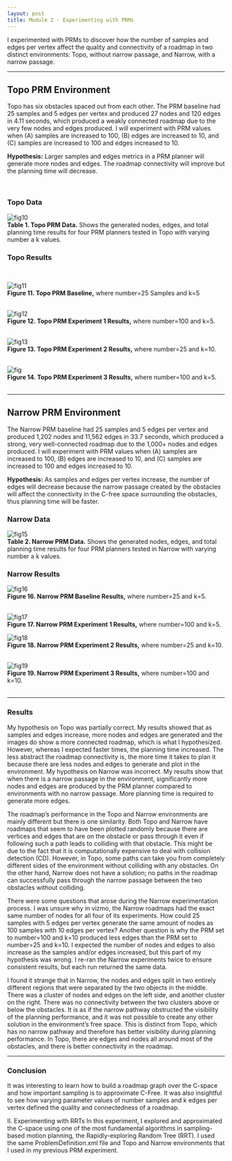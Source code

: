 ```yaml
---
layout: post
title: Module 2 - Experimenting with PRMs
---
```


I experimented with PRMs to discover how the number of samples and edges per vertex affect the quality and connectivity of a roadmap in two distinct environments: Topo, without narrow passage, and Narrow, with a narrow passage.<br>

---

## Topo PRM Environment
Topo has six obstacles spaced out from each other. The PRM baseline had 25 samples and 5 edges per vertex and produced 27 nodes and 120 edges in 4.11 seconds, which produced a weakly connected roadmap due to the very few nodes and edges produced. I will experiment with PRM values when (A) samples are increased to 100, (B) edges are increased to 10, and (C) samples are increased to 100 and edges increased to 10. <br>

**Hypothesis:** Larger samples and edges metrics in a PRM planner will generate more nodes and edges. The roadmap connectivity will improve but the  planning time will decrease. <br>

<br>

### Topo Data

![fig10](https://cabreraleon.github.io/images/fig10.png) <br>
**Table 1. Topo PRM Data.** Shows the generated nodes, edges, and total planning time results for four PRM planners tested in Topo with varying number a k values. <br>

### Topo Results
<br>

![fig11](https://cabreraleon.github.io/images/fig11.png) <br>
**Figure 11. Topo PRM Baseline,** where number=25 Samples and k=5 <br>
<br>

![fig12](https://cabreraleon.github.io/images/fig12.png) <br>
**Figure 12. Topo PRM Experiment 1 Results,** where number=100 and k=5.<br>
<br>

![fig13](https://cabreraleon.github.io/images/fig13.png) <br>
**Figure 13. Topo PRM Experiment 2 Results,** where number=25 and k=10.<br>
<br>

![fig](https://cabreraleon.github.io/images/fig14.png) <br>
**Figure 14. Topo PRM Experiment 3 Results,** where number=100 and k=5.<br>
<br>


---


## Narrow PRM Environment  
The Narrow PRM baseline had 25 samples and 5 edges per vertex and produced 1,202 nodes and 11,562 edges in 33.7 seconds, which produced a strong, very well-connected roadmap due to the 1,000+ nodes and edges produced. I will experiment with PRM values when (A) samples are increased to 100, (B) edges are increased to 10, and (C) samples are increased to 100 and edges increased to 10.<br>

**Hypothesis:** As samples and edges per vertex increase, the number of edges will decrease because the narrow passage created by the obstacles will affect the connectivity in the C-free space surrounding the obstacles, thus planning time will be faster.<br>

### Narrow Data

![fig15](https://cabreraleon.github.io/images/fig15.png) <br>
**Table 2. Narrow PRM Data.** Shows the generated nodes, edges, and total planning time results for four PRM planners tested in Narrow with varying number a k values.<br>

### Narrow Results

![fig16](https://cabreraleon.github.io/images/fig16.png) <br>
**Figure 16. Narrow PRM Baseline Results,** where number=25 and k=5.<br>
<br>

![fig17](https://cabreraleon.github.io/images/fig17.png) <br>
**Figure 17. Narrow PRM Experiment 1 Results,** where number=100 and k=5.<br>

![fig18](https://cabreraleon.github.io/images/fig18.png) <br>
**Figure 18. Narrow PRM Experiment 2 Results,** where number=25 and k=10.<br>
<br>

![fig19](https://cabreraleon.github.io/images/fig19.png) <br>
**Figure 19. Narrow PRM Experiment 3 Results,** where number=100 and k=10.<br>
<br>

--- 

### Results 

My hypothesis on Topo was partially correct. My results showed that as samples and edges increase, more nodes and edges are generated and the images do show a more connected roadmap, which is what I hypothesized. However, whereas I expected faster times, the planning time increased. The less abstract the roadmap connectivity is, the more time it takes to plan it because there are less nodes and edges to generate and plot in the environment. My hypothesis on Narrow was incorrect. My results show that when there is a narrow passage in the environment, significantly more nodes and edges are produced by the PRM planner compared to environments with no narrow passage. More planning time is required to generate more edges.

The roadmap’s performance in the Topo and Narrow environments are mainly different but there is one similarity. Both Topo and Narrow have roadmaps that seem to have been plotted randomly because there are vertices and edges that are on the obstacle or pass through it even if following such a path leads to colliding with that obstacle. This might be due to the fact that it is computationally expensive to deal with collision detection (CD). However, in Topo, some paths can take you from completely different sides of the environment without colliding with any obstacles. On the other hand, Narrow does not have a solution; no paths in the roadmap can successfully pass through the narrow passage between the two obstacles without colliding.

There were some questions that arose during the Narrow experimentation process. I was unsure why in vizmo, the Narrow roadmaps had the exact same number of nodes for all four of its experiments. How could 25 samples with 5 edges per vertex generate the same amount of nodes as 100 samples with 10 edges per vertex? Another question is why the PRM set to number=100 and k=10 produced less edges than the PRM set to number=25 and k=10. I expected the number of nodes and edges to also increase as the samples and/or edges increased, but this part of my hypothesis was wrong. I re-ran the Narrow experiments twice to ensure consistent results, but each run returned the same data.

I found it strange that in Narrow, the nodes and edges split in two entirely different regions that were separated by the two objects in the middle. There was a cluster of nodes and edges on the left side, and another cluster on the right. There was no connectivity between the two clusters above or below the obstacles. It is as if the narrow pathway obstructed the visibility of the planning performance, and it was not possible to create any other solution in the environment’s free space. This is distinct from Topo, which has no narrow pathway and therefore has better visibility during planning performance. In Topo, there are edges and nodes all around most of the obstacles, and there is better connectivity in the roadmap. 

---

### Conclusion

It was interesting to learn how to build a roadmap graph over the C-space and how important sampling is to approximate C-Free. It was also insightful to see  how varying parameter values of number samples and k edges per vertex  defined the quality and connectedness of a roadmap. 

II. Experimenting with RRTs
In this experiment, I explored and approximated the C-space using one of the most fundamental algorithms in sampling-based motion planning, the Rapidly-exploring Random Tree (RRT).  I used the same ProblemDefinition.xml file and Topo and Narrow environments that I used in my previous PRM experiment.



